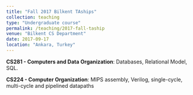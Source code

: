 ```yaml
---
title: "Fall 2017 Bilkent TAships"
collection: teaching
type: "Undergraduate course"
permalink: /teaching/2017-fall-taship
venue: "Bilkent CS Department"
date: 2017-09-17
location: "Ankara, Turkey"
---
```


**CS281 - Computers  and  Data  Organization**: Databases,  Relational Model, SQL.

**CS224 - Computer Organization**:  MIPS assembly, Verilog, single-cycle, multi-cycle and pipelined datapaths

